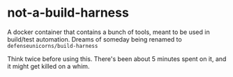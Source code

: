 # not-a-build-harness
A docker container that contains a bunch of tools, meant to be used in build/test automation. Dreams of someday being renamed to `defenseunicorns/build-harness`

Think twice before using this. There's been about 5 minutes spent on it, and it might get killed on a whim.
